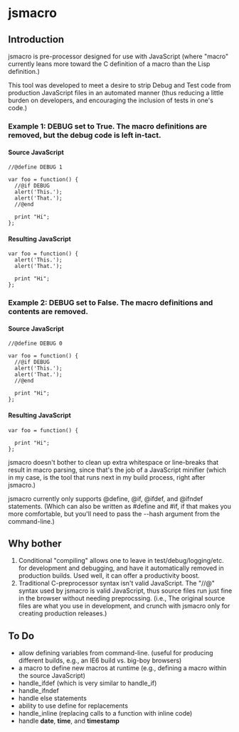 jsmacro
=======

Introduction
------------
jsmacro is pre-processor designed for use with JavaScript (where "macro" currently leans more toward the C definition of a macro than the Lisp definition.)

This tool was developed to meet a desire to strip Debug and Test code from production JavaScript files in an automated manner (thus reducing a little burden on developers, and encouraging the inclusion of tests in one's code.)

### Example 1: DEBUG set to True. The macro definitions are removed, but the debug code is left in-tact.

#### Source JavaScript
    //@define DEBUG 1

    var foo = function() {
      //@if DEBUG
      alert('This.');
      alert('That.');
      //@end

      print "Hi";
    };


#### Resulting JavaScript
    var foo = function() {
      alert('This.');
      alert('That.');

      print "Hi";
    };

### Example 2: DEBUG set to False. The macro definitions and contents are removed.

#### Source JavaScript
    //@define DEBUG 0

    var foo = function() {
      //@if DEBUG
      alert('This.');
      alert('That.');
      //@end

      print "Hi";
    };


#### Resulting JavaScript
    var foo = function() {

      print "Hi";
    };


jsmacro doesn't bother to clean up extra whitespace or line-breaks that result in macro parsing, since that's the job of a JavaScript minifier (which in my case, is the tool that runs next in my build process, right after jsmacro.)
  
jsmacro currently only supports @define, @if, @ifdef, and @ifndef statements.  (Which can also be written as #define and #if, if that makes you more comfortable, but you'll need to pass the --hash argument from the command-line.)


Why bother
----------
1. Conditional "compiling" allows one to leave in test/debug/logging/etc. for development and debugging, and have it automatically removed in production builds.  Used well, it can offer a productivity boost.
2. Traditional C-preprocessor syntax isn't valid JavaScript.  The "//@" syntax used by jsmacro is valid JavaScript, thus source files run just fine in the browser without needing preprocssing.  (i.e., The original source files are what you use in development, and crunch with jsmacro only for creating production releases.)


To Do
-----
 - allow defining variables from command-line. (useful for producing different builds, e.g., an IE6 build vs. big-boy browsers)
 - a macro to define new macros at runtime (e.g., defining a macro within the source JavaScript)
 - handle_ifdef (which is very similar to handle_if)
 - handle_ifndef
 - handle else statements
 - ability to use define for replacements
 - handle_inline (replacing calls to a function with inline code)
 - handle __date__, __time__, and __timestamp__
